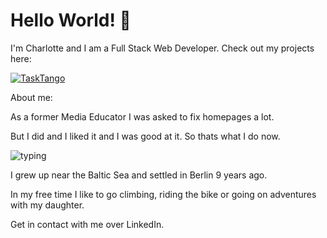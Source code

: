 # Hello World! 👋

I'm Charlotte and I am a Full Stack Web Developer. Check out my projects here:


[![TaskTango](https://github.com/uetrozi/uetrozi/assets/139115048/3b26e730-3468-439d-898e-8c619da2211d)](https://tasktango.vercel.app/)

About me:

As a former Media Educator I was asked to fix homepages a lot. 

But I did and I liked it and I was good at it. 
So thats what I do now.

![typing](https://media.tenor.com/k4CNdciy3f4AAAAC/typing-working.gif)

I grew up near the Baltic Sea and settled in Berlin 9 years ago. 

In my free time I like to go climbing, riding the bike or going on adventures with my daughter.

Get in contact with me over LinkedIn.



